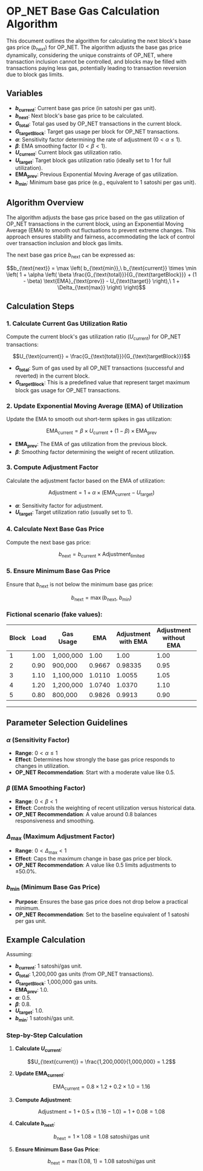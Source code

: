 # OP_NET Base Gas Calculation Algorithm

This document outlines the algorithm for calculating the next block's base gas price ($b_{\text{next}}$) for OP_NET.
The algorithm adjusts the base gas price dynamically, considering the unique constraints of OP_NET, where transaction
inclusion cannot be controlled, and blocks may be filled with transactions paying less gas, potentially leading to
transaction reversion due to block gas limits.

## Variables

- **$b_{\text{current}}$**: Current base gas price (in satoshi per gas unit).
- **$b_{\text{next}}$**: Next block's base gas price to be calculated.
- **$G_{\text{total}}$**: Total gas used by OP_NET transactions in the current block.
- **$G_{\text{targetBlock}}$**: Target gas usage per block for OP_NET transactions.
- **$\alpha$**: Sensitivity factor determining the rate of adjustment ($0 < \alpha \leq 1$).
- **$\beta$**: EMA smoothing factor ($0 < \beta < 1$).
- **$U_{\text{current}}$**: Current block gas utilization ratio.
- **$U_{\text{target}}$**: Target block gas utilization ratio (ideally set to 1 for full utilization).
- **$\text{EMA}_{\text{prev}}$**: Previous Exponential Moving Average of gas utilization.
- **$b_{\text{min}}$**: Minimum base gas price (e.g., equivalent to 1 satoshi per gas unit).

## Algorithm Overview

The algorithm adjusts the base gas price based on the gas utilization of OP_NET transactions in the current block,
using an Exponential Moving Average (EMA) to smooth out fluctuations to prevent extreme
changes. This approach ensures stability and fairness, accommodating the lack of control over transaction inclusion and
block gas limits.

The next base gas price $b_{\text{next}}$ can be expressed as:

```math
b_{\text{next}} = \max \left( 
    b_{\text{min}},\ 
    b_{\text{current}} \times \min \left( 
            1 + \alpha \left( 
                \beta \frac{G_{\text{total}}}{G_{\text{targetBlock}}} + (1 - \beta) \text{EMA}_{\text{prev}} - U_{\text{target}} 
        \right),\ 
        1 + \Delta_{\text{max}} 
    \right) 
\right)
```

## Calculation Steps

### 1. Calculate Current Gas Utilization Ratio

Compute the current block's gas utilization ratio ($U_{\text{current}}$) for OP_NET transactions:

```math
U_{\text{current}} = \frac{G_{\text{total}}}{G_{\text{targetBlock}}}
```

- **$G_{\text{total}}$**: Sum of gas used by all OP_NET transactions (successful and reverted) in the current block.
- **$G_{\text{targetBlock}}$**: This is a predefined value that represent target maximum block gas usage for OP_NET
  transactions.

### 2. Update Exponential Moving Average (EMA) of Utilization

Update the EMA to smooth out short-term spikes in gas utilization:

```math
\text{EMA}_{\text{current}} = \beta \times U_{\text{current}} + (1 - \beta) \times \text{EMA}_{\text{prev}}
```

- **$\text{EMA}_{\text{prev}}$**: The EMA of gas utilization from the previous block.
- **$\beta$**: Smoothing factor determining the weight of recent utilization.

### 3. Compute Adjustment Factor

Calculate the adjustment factor based on the EMA of utilization:

```math
\text{Adjustment} = 1 + \alpha \times (\text{EMA}_{\text{current}} - U_{\text{target}})
```

- **$\alpha$**: Sensitivity factor for adjustment.
- **$U_{\text{target}}$**: Target utilization ratio (usually set to 1).

### 4. Calculate Next Base Gas Price

Compute the next base gas price:

```math
b_{\text{next}} = b_{\text{current}} \times \text{Adjustment}_{\text{limited}}
```

### 5. Ensure Minimum Base Gas Price

Ensure that $b_{\text{next}}$ is not below the minimum base gas price:

```math
b_{\text{next}} = \max \left(
b_{\text{next}},\
b_{\text{min}}
\right)
```

### **Fictional scenario (fake values):**

| **Block** | **Load** | **Gas Usage** | **EMA** | **Adjustment with EMA** | **Adjustment without EMA** | **b_next with EMA** | **b_next without EMA** |
|-----------|----------|---------------|---------|-------------------------|----------------------------|---------------------|------------------------|
| 1         | 1.00     | 1,000,000     | 1.00    | 1.00                    | 1.00                       | 1.00                | 1.00                   |
| 2         | 0.90     | 900,000       | 0.9667  | 0.98335                 | 0.95                       | 1.00                | 1.00                   |
| 3         | 1.10     | 1,100,000     | 1.0110  | 1.0055                  | 1.05                       | 1.01                | 1.05                   |
| 4         | 1.20     | 1,200,000     | 1.0740  | 1.0370                  | 1.10                       | 1.05                | 1.16                   |
| 5         | 0.80     | 800,000       | 0.9826  | 0.9913                  | 0.90                       | 1.04                | 1.00                   |

---

## Parameter Selection Guidelines

### $\alpha$ (Sensitivity Factor)

- **Range**: $0 < \alpha \leq 1$
- **Effect**: Determines how strongly the base gas price responds to changes in utilization.
- **OP_NET Recommendation**: Start with a moderate value like 0.5.

### $\beta$ (EMA Smoothing Factor)

- **Range**: $0 < \beta < 1$
- **Effect**: Controls the weighting of recent utilization versus historical data.
- **OP_NET Recommendation**: A value around 0.8 balances responsiveness and smoothing.

### $\Delta_{\text{max}}$ (Maximum Adjustment Factor)

- **Range**: $0 < \Delta_{\text{max}} < 1$
- **Effect**: Caps the maximum change in base gas price per block.
- **OP_NET Recommendation**: A value like 0.5 limits adjustments to ±50.0%.

### $b_{\text{min}}$ (Minimum Base Gas Price)

- **Purpose**: Ensures the base gas price does not drop below a practical minimum.
- **OP_NET Recommendation**: Set to the baseline equivalent of 1 satoshi per gas unit.

## Example Calculation

Assuming:

- **$b_{\text{current}}$**: 1 satoshi/gas unit.
- **$G_{\text{total}}$**: 1,200,000 gas units (from OP_NET transactions).
- **$G_{\text{targetBlock}}$**: 1,000,000 gas units.
- **$\text{EMA}_{\text{prev}}$**: 1.0.
- **$\alpha$**: 0.5.
- **$\beta$**: 0.8.
- **$U_{\text{target}}$**: 1.0.
- **$b_{\text{min}}$**: 1 satoshi/gas unit.

### Step-by-Step Calculation

1. **Calculate $U_{\text{current}}$**:

```math
U_{\text{current}} = \frac{1,200,000}{1,000,000} = 1.2
```

2. **Update $\text{EMA}_{\text{current}}$**:

```math
\text{EMA}_{\text{current}} = 0.8 \times 1.2 + 0.2 \times 1.0 = 1.16
```

3. **Compute Adjustment**:

```math
\text{Adjustment} = 1 + 0.5 \times (1.16 - 1.0) = 1 + 0.08 = 1.08
```

4. **Calculate $b_{\text{next}}$**:

```math
b_{\text{next}} = 1 \times 1.08 = 1.08\ \text{satoshi/gas unit}
```

5. **Ensure Minimum Base Gas Price**:

```math
b_{\text{next}} = \max \left( 1.08,\ 1 \right) = 1.08\ \text{satoshi/gas unit}
```
